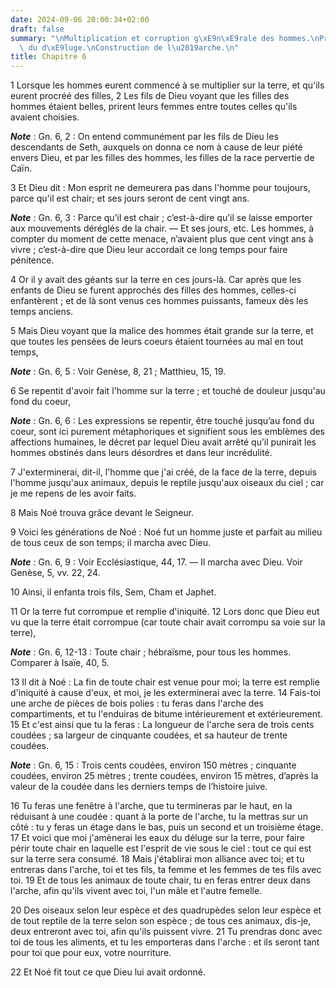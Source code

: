 ```yaml
---
date: 2024-09-06 20:00:34+02:00
draft: false
summary: "\nMultiplication et corruption g\xE9n\xE9rale des hommes.\nPr\xE9diction\
  \ du d\xE9luge.\nConstruction de l\u2019arche.\n"
title: Chapitre 6
---
```





1 Lorsque les hommes eurent commencé à se multiplier sur la terre, et qu'ils eurent procréé des filles, 2 Les fils de Dieu voyant que les filles des hommes étaient belles, prirent leurs femmes entre toutes celles qu'ils avaient choisies.

***Note*** :  Gn. 6, 2 : On entend communément par les fils de Dieu les descendants de Seth, auxquels on donna ce nom à cause de leur piété envers Dieu, et par les filles des hommes, les filles de la race pervertie de Caïn.

3 Et Dieu dit : Mon esprit ne demeurera pas dans l'homme pour toujours, parce qu'il est chair; et ses jours seront de cent vingt ans.

***Note*** :  Gn. 6, 3 : Parce qu’il est chair ; c’est-à-dire qu’il se laisse emporter aux mouvements déréglés de la chair. ― Et ses jours, etc. Les hommes, à compter du moment de cette menace, n’avaient plus que cent vingt ans à vivre ; c’est-à-dire que Dieu leur accordait ce long temps pour faire pénitence.


4 Or il y avait des géants sur la terre en ces jours-là. Car après que les enfants de Dieu se furent approchés des filles des hommes, celles-ci enfantèrent ; et de là sont venus ces hommes puissants, fameux dès les temps anciens.


5 Mais Dieu voyant que la malice des hommes était grande sur la terre, et que toutes les pensées de leurs coeurs étaient tournées au mal en tout temps,

***Note*** :  Gn. 6, 5 : Voir Genèse, 8, 21 ; Matthieu, 15, 19.

6 Se repentit d'avoir fait l'homme sur la terre ; et touché de douleur jusqu'au fond du coeur,

***Note*** :  Gn. 6, 6 : Les expressions se repentir, être touché jusqu’au fond du coeur, sont ici purement métaphoriques et signifient sous les emblèmes des affections humaines, le décret par lequel Dieu avait arrêté qu’il punirait les hommes obstinés dans leurs désordres et dans leur incrédulité.

7 J'exterminerai, dit-il, l'homme que j'ai créé, de la face de la terre, depuis l'homme jusqu'aux animaux, depuis le reptile jusqu'aux oiseaux du ciel ; car je me repens de les avoir faits.


8 Mais Noé trouva grâce devant le Seigneur.


9 Voici les générations de Noé : Noé fut un homme juste et parfait au milieu de tous ceux de son temps; il marcha avec Dieu.

***Note*** :  Gn. 6, 9 : Voir Ecclésiastique, 44, 17. ― Il marcha avec Dieu. Voir Genèse, 5, vv. 22, 24.


10 Ainsi, il enfanta trois fils, Sem, Cham et Japhet.


11 Or la terre fut corrompue et remplie d'iniquité. 12 Lors donc que Dieu eut vu que la terre était corrompue (car toute chair avait corrompu sa voie sur la terre),

***Note*** :  Gn. 6, 12-13 : Toute chair ; hébraïsme, pour tous les hommes. Comparer à Isaïe, 40, 5.


13 Il dit à Noé : La fin de toute chair est venue pour moi; la terre est remplie d'iniquité à cause d'eux, et moi, je les exterminerai avec la terre. 14 Fais-toi une arche de pièces de bois polies : tu feras dans l'arche des compartiments, et tu l'enduiras de bitume intérieurement et extérieurement. 15 Et c'est ainsi que tu la feras : La longueur de l'arche sera de trois cents coudées ; sa largeur de cinquante coudées, et sa hauteur de trente coudées.

***Note*** :  Gn. 6, 15 : Trois cents coudées, environ 150 mètres ; cinquante coudées, environ 25 mètres ; trente coudées, environ 15 mètres, d’après la valeur de la coudée dans les derniers temps de l’histoire juive.

16 Tu feras une fenêtre à l'arche, que tu termineras par le haut, en la réduisant à une coudée : quant à la porte de l'arche, tu la mettras sur un côté : tu y feras un étage dans le bas, puis un second et un troisième étage. 17 Et voici que moi j'amènerai les eaux du déluge sur la terre, pour faire périr toute chair en laquelle est l'esprit de vie sous le ciel : tout ce qui est sur la terre sera consumé. 18 Mais j'établirai mon alliance avec toi; et tu entreras dans l'arche, toi et tes fils, ta femme et les femmes de tes fils avec toi. 19 Et de tous les animaux de toute chair, tu en feras entrer deux dans l'arche, afin qu'ils vivent avec toi, l'un mâle et l'autre femelle.


20 Des oiseaux selon leur espèce et des quadrupèdes selon leur espèce et de tout reptile de la terre selon son espèce ; de tous ces animaux, dis-je, deux entreront avec toi, afin qu'ils puissent vivre. 21 Tu prendras donc avec toi de tous les aliments, et tu les emporteras dans l'arche : et ils seront tant pour toi que pour eux, votre nourriture.


22 Et Noé fit tout ce que Dieu lui avait ordonné.

